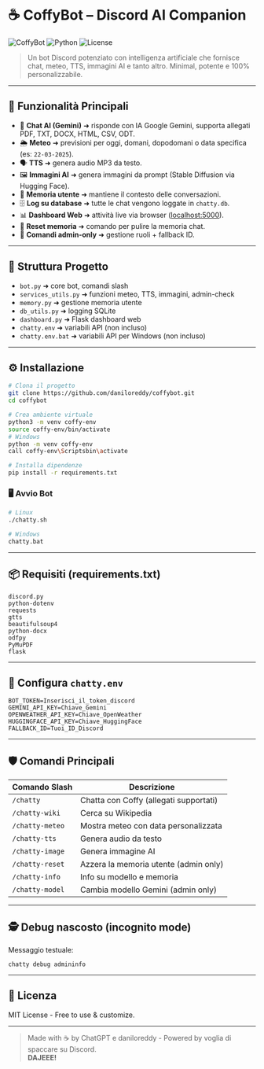 # ☕ CoffyBot – Discord AI Companion

![CoffyBot](https://img.shields.io/badge/CoffyBot-AI%20Discord%20Bot-blueviolet?style=for-the-badge)
![Python](https://img.shields.io/badge/Python-3.9%2B-blue?style=for-the-badge)
![License](https://img.shields.io/badge/License-MIT-green?style=for-the-badge)

> Un bot Discord potenziato con intelligenza artificiale che fornisce chat, meteo, TTS, immagini AI e tanto altro. Minimal, potente e 100% personalizzabile.

---

## 🚀 Funzionalità Principali
- 💬 **Chat AI (Gemini)** ➜ risponde con IA Google Gemini, supporta allegati PDF, TXT, DOCX, HTML, CSV, ODT.
- 🌦️ **Meteo** ➜ previsioni per oggi, domani, dopodomani o data specifica (es: `22-03-2025`).
- 🗣️ **TTS** ➜ genera audio MP3 da testo.
- 🖼️ **Immagini AI** ➜ genera immagini da prompt (Stable Diffusion via Hugging Face).
- 🧠 **Memoria utente** ➜ mantiene il contesto delle conversazioni.
- 🗄️ **Log su database** ➜ tutte le chat vengono loggate in `chatty.db`.
- 📊 **Dashboard Web** ➜ attività live via browser ([localhost:5000](http://localhost:5000)).
- 🧹 **Reset memoria** ➜ comando per pulire la memoria chat.
- 🔐 **Comandi admin-only** ➜ gestione ruoli + fallback ID.

---

## 📂 Struttura Progetto
- `bot.py` ➜ core bot, comandi slash
- `services_utils.py` ➜ funzioni meteo, TTS, immagini, admin-check
- `memory.py` ➜ gestione memoria utente
- `db_utils.py` ➜ logging SQLite
- `dashboard.py` ➜ Flask dashboard web
- `chatty.env` ➜ variabili API (non incluso)
- `chatty.env.bat` ➜ variabili API per Windows (non incluso)

---

## ⚙️ Installazione
```bash
# Clona il progetto
git clone https://github.com/daniloreddy/coffybot.git
cd coffybot

# Crea ambiente virtuale
python3 -m venv coffy-env
source coffy-env/bin/activate
# Windows
python -m venv coffy-env
call coffy-env\Scriptsbin\activate

# Installa dipendenze
pip install -r requirements.txt
```

### 🖥️ Avvio Bot
```bash
# Linux
./chatty.sh

# Windows
chatty.bat
```

---

## 📦 Requisiti (requirements.txt)
```text
discord.py
python-dotenv
requests
gtts
beautifulsoup4
python-docx
odfpy
PyMuPDF
flask
```

---

## 🔐 Configura `chatty.env`
```env
BOT_TOKEN=Inserisci_il_token_discord
GEMINI_API_KEY=Chiave_Gemini
OPENWEATHER_API_KEY=Chiave_OpenWeather
HUGGINGFACE_API_KEY=Chiave_HuggingFace
FALLBACK_ID=Tuoi_ID_Discord
```

---

## 🛡️ Comandi Principali
| Comando Slash        | Descrizione                                     |
|----------------------|-------------------------------------------------|
| `/chatty`            | Chatta con Coffy (allegati supportati)         |
| `/chatty-wiki`       | Cerca su Wikipedia                             |
| `/chatty-meteo`      | Mostra meteo con data personalizzata           |
| `/chatty-tts`        | Genera audio da testo                          |
| `/chatty-image`      | Genera immagine AI                             |
| `/chatty-reset`      | Azzera la memoria utente (admin only)          |
| `/chatty-info`       | Info su modello e memoria                      |
| `/chatty-model`      | Cambia modello Gemini (admin only)             |

---

## 🕵️ Debug nascosto (incognito mode)
Messaggio testuale:
```
chatty debug admininfo
```

---

## 📝 Licenza
MIT License - Free to use & customize.

---

> Made with ☕ by ChatGPT e daniloreddy - Powered by voglia di spaccare su Discord.  
> **DAJEEE!**
